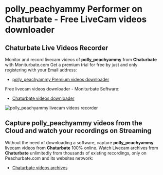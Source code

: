 # polly_peachyammy Performer on Chaturbate - Free LiveCam videos downloader

## Chaturbate Live Videos Recorder

Monitor and record livecam videos of **polly_peachyammy** from **Chaturbate** with Moniturbate.com
Get a premium trial for free by just and only registering with your Email address:
* [polly_peachyammy Premium videos downloader](https://moniturbate.com/request-demo-licence-key.html)

Free livecam videos downloader - Moniturbate Software:
* [Chaturbate videos downloader](https://moniturbate.com/moniturbate-download-software.html)

![polly_peachyammy livecam videos recorder](https://peachurnet.com/templates/moniturbate-software.png)


## Capture polly_peachyammy videos from the Cloud and watch your recordings on Streaming

Without the need of downloading a software, capture **polly_peachyammy** livecam videos from **Chaturbate** 100% online.
Watch Livecam archives from **Chaturbate** unlimitedly from thousands of existing recordings, only on Peachurbate.com and its websites network:
* [Chaturbate videos archives](https://peachurnet.com/)